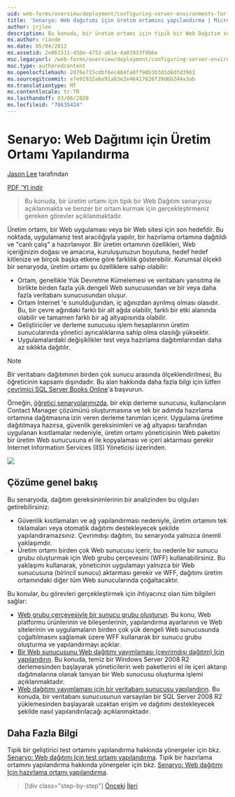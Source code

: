```yaml
---
uid: web-forms/overview/deployment/configuring-server-environments-for-web-deployment/scenario-configuring-a-production-environment-for-web-deployment
title: 'Senaryo: Web dağıtımı için üretim ortamını yapılandırma | Microsoft Docs'
author: jrjlee
description: Bu konuda, bir üretim ortamı için tipik bir Web Dağıtım senaryosu açıklanmakta ve benzer bir şekilde ayarlamak için gerçekleştirmeniz gereken görevler açıklanmaktadır...
ms.author: riande
ms.date: 05/04/2012
ms.assetid: 2e861511-450e-4752-a61e-4a01933f9b6e
msc.legacyurl: /web-forms/overview/deployment/configuring-server-environments-for-web-deployment/scenario-configuring-a-production-environment-for-web-deployment
msc.type: authoredcontent
ms.openlocfilehash: 2d76e715cdbf6ec484fa0ff98b3b3d1d8dfd3961
ms.sourcegitcommit: e7e91932a6e91a63e2e46417626f39d6b244a3ab
ms.translationtype: MT
ms.contentlocale: tr-TR
ms.lasthandoff: 03/06/2020
ms.locfileid: "78635424"
---
```

# <a name="scenario-configuring-a-production-environment-for-web-deployment"></a>Senaryo: Web Dağıtımı için Üretim Ortamı Yapılandırma

[Jason Lee](https://github.com/jrjlee) tarafından

[PDF 'YI indir](https://msdnshared.blob.core.windows.net/media/MSDNBlogsFS/prod.evol.blogs.msdn.com/CommunityServer.Blogs.Components.WeblogFiles/00/00/00/63/56/8130.DeployingWebAppsInEnterpriseScenarios.pdf)

> Bu konuda, bir üretim ortamı için tipik bir Web Dağıtım senaryosu açıklanmakta ve benzer bir ortam kurmak için gerçekleştirmeniz gereken görevler açıklanmaktadır.

Üretim ortamı, bir Web uygulaması veya bir Web sitesi için son hedefdir. Bu noktada, uygulamanız test aracılığıyla yapılır, bir hazırlama ortamına dağıtıldı ve "canlı çalış" a hazırlanıyor. Bir üretim ortamının özellikleri, Web içeriğinizin doğası ve amacına, kuruluşunuzun boyutuna, hedef hedef kitlenize ve birçok başka etkene göre farklılık gösterebilir. Kurumsal ölçekli bir senaryoda, üretim ortamı şu özelliklere sahip olabilir:

- Ortam, genellikle Yük Devretme Kümelemesi ve veritabanı yansıtma ile birlikte birden fazla yük dengeli Web sunucusundan ve bir veya daha fazla veritabanı sunucusundan oluşur.
- Ortam Internet 'e sunulduğundan, iç ağınızdan ayrılmış olması olasıdır. Bu, bir çevre ağındaki farklı bir alt ağda olabilir, farklı bir etki alanında olabilir ve tamamen farklı bir ağ altyapısında olabilir.
- Geliştiriciler ve derleme sunucusu işlem hesaplarının üretim sunucularında yönetici ayrıcalıklarına sahip olma olasılığı yüksektir.
- Uygulamalardaki değişiklikler test veya hazırlama dağıtımlarından daha az sıklıkta dağıtılır.

> [!NOTE]
> Bir veritabanı dağıtımının birden çok sunucu arasında ölçeklendirilmesi, Bu öğreticinin kapsamı dışındadır. Bu alan hakkında daha fazla bilgi için lütfen [çevrimiçi SQL Server Books Online](https://technet.microsoft.com/library/ms130214.aspx)'a başvurun.

Örneğin, [öğretici senaryolarımızda](../deploying-web-applications-in-enterprise-scenarios/enterprise-web-deployment-scenario-overview.md), bir ekip derleme sunucusu, kullanıcıların Contact Manager çözümünü oluşturmasına ve tek bir adımda hazırlama ortamına dağıtmasına izin veren derleme tanımları içerir. Uygulama üretime dağıtılmaya hazırsa, güvenlik gereksinimleri ve ağ altyapısı tarafından uygulanan kısıtlamalar nedeniyle, üretim ortamı yöneticisinin Web paketini bir üretim Web sunucusuna el ile kopyalaması ve içeri aktarması gerekir Internet Information Services (IIS) Yöneticisi üzerinden.

![](scenario-configuring-a-production-environment-for-web-deployment/_static/image1.png)

## <a name="solution-overview"></a>Çözüme genel bakış

Bu senaryoda, dağıtım gereksinimlerinin bir analizinden bu olguları getirebilirsiniz:

- Güvenlik kısıtlamaları ve ağ yapılandırması nedeniyle, üretim ortamını tek tıklamaları veya otomatik dağıtımı destekleyecek şekilde yapılandıramazsınız. Çevrimdışı dağıtım, bu senaryoda yalnızca önemli yaklaşımdır.
- Üretim ortamı birden çok Web sunucusu içerir, bu nedenle bir sunucu grubu oluşturmak için Web grubu çerçevesini (WFF) kullanabilirsiniz. Bu yaklaşımı kullanarak, yöneticinin uygulamayı yalnızca bir Web sunucusuna (birincil sunucu) aktarması gerekir ve WFF, dağıtımı üretim ortamındaki diğer tüm Web sunucularında çoğaltacaktır.

Bu konular, bu görevleri gerçekleştirmek için ihtiyacınız olan tüm bilgileri sağlar:

- [Web grubu çerçevesiyle bir sunucu grubu oluşturun](configuring-a-database-server-for-web-deploy-publishing.md). Bu konu, Web platformu ürünlerinin ve bileşenlerinin, yapılandırma ayarlarının ve Web sitelerinin ve uygulamaların birden çok yük dengeli Web sunucusunda çoğaltılmasını sağlamak üzere WFF kullanarak bir sunucu grubu oluşturma ve yapılandırmayı açıklar.
- [Bir Web sunucusunu Web dağıtımı yayımlaması (çevrimdışı dağıtım) Için yapılandırın](configuring-a-web-server-for-web-deploy-publishing-offline-deployment.md). Bu konuda, temiz bir Windows Server 2008 R2 derlemesinden başlayarak yöneticilerin web paketlerini el ile içeri aktarıp dağıtmalarına olanak tanıyan bir Web sunucusu oluşturma işlemi açıklanmaktadır.
- [Web dağıtımı yayımlaması için bir veritabanı sunucusu yapılandırın](configuring-a-database-server-for-web-deploy-publishing.md). Bu konuda, bir veritabanı sunucusunun varsayılan bir SQL Server 2008 R2 yüklemesinden başlayarak uzaktan erişim ve dağıtımı destekleyecek şekilde nasıl yapılandırılacağı açıklanmaktadır.

## <a name="further-reading"></a>Daha Fazla Bilgi

Tipik bir geliştirici test ortamını yapılandırma hakkında yönergeler için bkz. [Senaryo: Web dağıtımı Için test ortamı yapılandırma](scenario-configuring-a-test-environment-for-web-deployment.md). Tipik bir hazırlama ortamını yapılandırma hakkında yönergeler için bkz. [Senaryo: Web dağıtımı Için hazırlama ortamı yapılandırma](scenario-configuring-a-staging-environment-for-web-deployment.md).

> [!div class="step-by-step"]
> [Önceki](scenario-configuring-a-staging-environment-for-web-deployment.md)
> [İleri](configuring-a-web-server-for-web-deploy-publishing-remote-agent.md)
